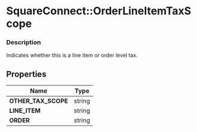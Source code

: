 # SquareConnect::OrderLineItemTaxScope

### Description

Indicates whether this is a line item or order level tax.

## Properties
Name | Type
------------ | -------------
**OTHER_TAX_SCOPE** | string
**LINE_ITEM** | string
**ORDER** | string


